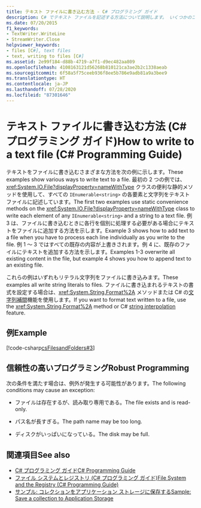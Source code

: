```yaml
---
title: テキスト ファイルに書き込む方法 - C# プログラミング ガイド
description: C# でテキスト ファイルを記述する方法について説明します。 いくつかのコード例を参照し、使用可能なその他のリソースを確認してください。
ms.date: 07/20/2015
f1_keywords:
- TextWriter.WriteLine
- StreamWriter.Close
helpviewer_keywords:
- files [C#], text files
- text, writing to files [C#]
ms.assetid: 2e99f184-d88b-4719-a7f1-d9ec482aa809
ms.openlocfilehash: 4108163121d56268b810121ca3ae2b2c1338aeab
ms.sourcegitcommit: 6f58a5f75ceeb936f8ee5b786e9adb81a9a3bee9
ms.translationtype: HT
ms.contentlocale: ja-JP
ms.lasthandoff: 07/28/2020
ms.locfileid: "87301646"
---
```

# <a name="how-to-write-to-a-text-file-c-programming-guide"></a><span data-ttu-id="01a42-104">テキスト ファイルに書き込む方法 (C# プログラミング ガイド)</span><span class="sxs-lookup"><span data-stu-id="01a42-104">How to write to a text file (C# Programming Guide)</span></span>
<span data-ttu-id="01a42-105">テキストをファイルに書き込むさまざまな方法を次の例に示します。</span><span class="sxs-lookup"><span data-stu-id="01a42-105">These examples show various ways to write text to a file.</span></span> <span data-ttu-id="01a42-106">最初の 2 つの例では、<xref:System.IO.File?displayProperty=nameWithType> クラスの便利な静的メソッドを使用して、すべての `IEnumerable<string>` の各要素と文字列をテキスト ファイルに記述しています。</span><span class="sxs-lookup"><span data-stu-id="01a42-106">The first two examples use static convenience methods on the <xref:System.IO.File?displayProperty=nameWithType> class to write each element of any `IEnumerable<string>` and a string to a text file.</span></span> <span data-ttu-id="01a42-107">例 3 は、ファイルに書き込むときに各行を個別に処理する必要がある場合にテキストをファイルに追加する方法を示します。</span><span class="sxs-lookup"><span data-stu-id="01a42-107">Example 3 shows how to add text to a file when you have to process each line individually as you write to the file.</span></span> <span data-ttu-id="01a42-108">例 1 ～ 3 ではすべての既存の内容が上書きされます。例 4 に、既存のファイルにテキストを追加する方法を示します。</span><span class="sxs-lookup"><span data-stu-id="01a42-108">Examples 1-3 overwrite all existing content in the file, but example 4 shows you how to append text to an existing file.</span></span>  
  
 <span data-ttu-id="01a42-109">これらの例はいずれもリテラル文字列をファイルに書き込みます。</span><span class="sxs-lookup"><span data-stu-id="01a42-109">These examples all write string literals to files.</span></span> <span data-ttu-id="01a42-110">ファイルに書き込まれるテキストの書式を設定する場合は、<xref:System.String.Format%2A> メソッドまたは C# の[文字列補間](../../language-reference/tokens/interpolated.md)機能を使用します。</span><span class="sxs-lookup"><span data-stu-id="01a42-110">If you want to format text written to a file, use the <xref:System.String.Format%2A> method or C# [string interpolation](../../language-reference/tokens/interpolated.md) feature.</span></span>  
  
## <a name="example"></a><span data-ttu-id="01a42-111">例</span><span class="sxs-lookup"><span data-stu-id="01a42-111">Example</span></span>  
 [!code-csharp[csFilesandFolders#3](~/samples/snippets/csharp/VS_Snippets_VBCSharp/csFilesAndFolders/CS/FileIteration.cs#3)]  
  
## <a name="robust-programming"></a><span data-ttu-id="01a42-112">信頼性の高いプログラミング</span><span class="sxs-lookup"><span data-stu-id="01a42-112">Robust Programming</span></span>  
 <span data-ttu-id="01a42-113">次の条件を満たす場合は、例外が発生する可能性があります。</span><span class="sxs-lookup"><span data-stu-id="01a42-113">The following conditions may cause an exception:</span></span>  
  
- <span data-ttu-id="01a42-114">ファイルは存在するが、読み取り専用である。</span><span class="sxs-lookup"><span data-stu-id="01a42-114">The file exists and is read-only.</span></span>  
  
- <span data-ttu-id="01a42-115">パス名が長すぎる。</span><span class="sxs-lookup"><span data-stu-id="01a42-115">The path name may be too long.</span></span>  
  
- <span data-ttu-id="01a42-116">ディスクがいっぱいになっている。</span><span class="sxs-lookup"><span data-stu-id="01a42-116">The disk may be full.</span></span>  
  
## <a name="see-also"></a><span data-ttu-id="01a42-117">関連項目</span><span class="sxs-lookup"><span data-stu-id="01a42-117">See also</span></span>

- [<span data-ttu-id="01a42-118">C# プログラミング ガイド</span><span class="sxs-lookup"><span data-stu-id="01a42-118">C# Programming Guide</span></span>](../index.md)
- [<span data-ttu-id="01a42-119">ファイル システムとレジストリ (C# プログラミング ガイド)</span><span class="sxs-lookup"><span data-stu-id="01a42-119">File System and the Registry (C# Programming Guide)</span></span>](./index.md)
- [<span data-ttu-id="01a42-120">サンプル: コレクションをアプリケーション ストレージに保存する</span><span class="sxs-lookup"><span data-stu-id="01a42-120">Sample: Save a collection to Application Storage</span></span>](https://code.msdn.microsoft.com/CSWinStoreAppSaveCollection-bed5d6e6)
